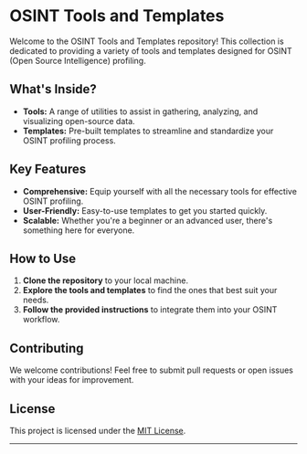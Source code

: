 # OSINT Tools and Templates

Welcome to the OSINT Tools and Templates repository! This collection is dedicated to providing a variety of tools and templates designed for OSINT (Open Source Intelligence) profiling. 

## What's Inside?
- **Tools:** A range of utilities to assist in gathering, analyzing, and visualizing open-source data.
- **Templates:** Pre-built templates to streamline and standardize your OSINT profiling process.

## Key Features
- **Comprehensive:** Equip yourself with all the necessary tools for effective OSINT profiling.
- **User-Friendly:** Easy-to-use templates to get you started quickly.
- **Scalable:** Whether you're a beginner or an advanced user, there's something here for everyone.

## How to Use
1. **Clone the repository** to your local machine.
2. **Explore the tools and templates** to find the ones that best suit your needs.
3. **Follow the provided instructions** to integrate them into your OSINT workflow.

## Contributing
We welcome contributions! Feel free to submit pull requests or open issues with your ideas for improvement.

## License
This project is licensed under the [MIT License](LICENSE).

---
